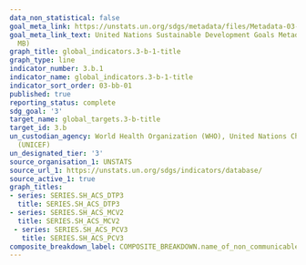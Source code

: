 ```yaml
---
data_non_statistical: false
goal_meta_link: https://unstats.un.org/sdgs/metadata/files/Metadata-03-0b-01.pdf
goal_meta_link_text: United Nations Sustainable Development Goals Metadata (PDF 4.0
  MB)
graph_title: global_indicators.3-b-1-title
graph_type: line
indicator_number: 3.b.1
indicator_name: global_indicators.3-b-1-title
indicator_sort_order: 03-bb-01
published: true
reporting_status: complete
sdg_goal: '3'
target_name: global_targets.3-b-title
target_id: 3.b
un_custodian_agency: World Health Organization (WHO), United Nations Children’s Fund
  (UNICEF)
un_designated_tier: '3'
source_organisation_1: UNSTATS
source_url_1: https://unstats.un.org/sdgs/indicators/database/
source_active_1: true
graph_titles:
- series: SERIES.SH_ACS_DTP3
  title: SERIES.SH_ACS_DTP3
- series: SERIES.SH_ACS_MCV2
  title: SERIES.SH_ACS_MCV2
 - series: SERIES.SH_ACS_PCV3
   title: SERIES.SH_ACS_PCV3
composite_breakdown_label: COMPOSITE_BREAKDOWN.name_of_non_communicable_disease
---
```

